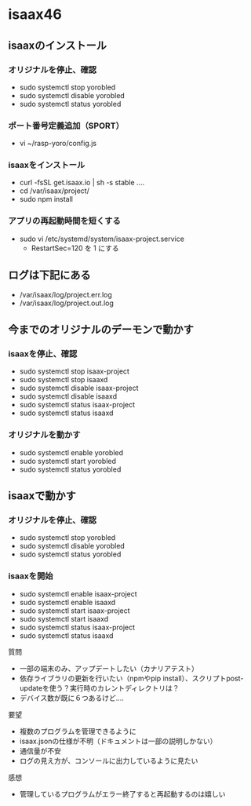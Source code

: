 # isaax46

## isaaxのインストール
### オリジナルを停止、確認
- sudo systemctl stop yorobled
- sudo systemctl disable yorobled
- sudo systemctl status yorobled
### ポート番号定義追加（SPORT）
- vi ~/rasp-yoro/config.js
### isaaxをインストール
- curl -fsSL get.isaax.io | sh -s stable ....
- cd /var/isaax/project/
- sudo npm install
### アプリの再起動時間を短くする
- sudo vi /etc/systemd/system/isaax-project.service
  - RestartSec=120 を 1 にする
## ログは下記にある
- /var/isaax/log/project.err.log
- /var/isaax/log/project.out.log


## 今までのオリジナルのデーモンで動かす
### isaaxを停止、確認
- sudo systemctl stop isaax-project
- sudo systemctl stop isaaxd
- sudo systemctl disable isaax-project
- sudo systemctl disable isaaxd
- sudo systemctl status isaax-project
- sudo systemctl status isaaxd
### オリジナルを動かす
- sudo systemctl enable yorobled
- sudo systemctl start yorobled
- sudo systemctl status yorobled


## isaaxで動かす
### オリジナルを停止、確認
- sudo systemctl stop yorobled
- sudo systemctl disable yorobled
- sudo systemctl status yorobled
### isaaxを開始
- sudo systemctl enable isaax-project
- sudo systemctl enable isaaxd
- sudo systemctl start isaax-project
- sudo systemctl start isaaxd
- sudo systemctl status isaax-project
- sudo systemctl status isaaxd




質問
- 一部の端末のみ、アップデートしたい（カナリアテスト）
- 依存ライブラリの更新を行いたい（npmやpip install）、スクリプトpost-updateを使う？実行時のカレントディレクトリは？
- デバイス数が既に６つあるけど....
   


要望
- 複数のプログラムを管理できるように
- isaax.jsonの仕様が不明（ドキュメントは一部の説明しかない）
- 通信量が不安
- ログの見え方が、コンソールに出力しているように見たい


感想
- 管理しているプログラムがエラー終了すると再起動するのは嬉しい
